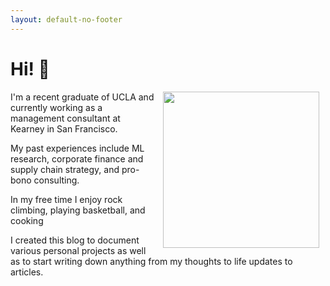 ```yaml
---
layout: default-no-footer
---
```


# Hi! 👋 

<img align="right" src="{{ site.baseurl }}/images/pfp.jpg" width="250" style="margin: 0px 10px 0px 10px;" class="rounded-corners" />

I'm a recent graduate of UCLA and currently working as a management consultant at Kearney in San Francisco. 

My past experiences include ML research, corporate finance and supply chain strategy, and pro-bono consulting.

In my free time I enjoy rock climbing, playing basketball, and cooking

I created this blog to document various personal projects as well as to start writing down anything from my thoughts to life updates to articles. 
